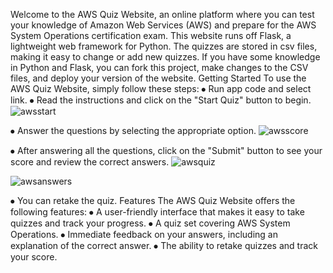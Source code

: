 Welcome to the AWS Quiz Website, an online platform where you can test your knowledge of Amazon Web Services (AWS) and prepare for the AWS System Operations certification exam.
This website runs off Flask, a lightweight web framework for Python. The quizzes are stored in csv files, making it easy to change or add new quizzes. If you have some knowledge in Python and Flask, you can fork this project, make changes to the CSV files, and deploy your version of the website. 
Getting Started
To use the AWS Quiz Website, simply follow these steps:
⦁	Run app code and select link.
⦁	Read the instructions and click on the "Start Quiz" button to begin. 
![awsstart](https://user-images.githubusercontent.com/111698379/219513104-0a64c6d3-52c7-4aae-89e5-292889f73752.png)

⦁	Answer the questions by selecting the appropriate option. 
![awsscore](https://user-images.githubusercontent.com/111698379/219513071-bfc229cc-961f-4f7c-acca-fbe2f4b99535.png)

⦁	After answering all the questions, click on the "Submit" button to see your score and review the correct answers.
![awsquiz](https://user-images.githubusercontent.com/111698379/219513120-53ab5d13-b14d-4294-bccc-0bae3bc01599.png)

![awsanswers](https://user-images.githubusercontent.com/111698379/219513128-4faccdb0-34d8-442f-9653-dda5c4e13a4d.png)

⦁	You can retake the quiz.
Features
The AWS Quiz Website offers the following features:
⦁	A user-friendly interface that makes it easy to take quizzes and track your progress.
⦁	A quiz set covering AWS System Operations.
⦁	Immediate feedback on your answers, including an explanation of the correct answer.
⦁	The ability to retake quizzes and track your score.

